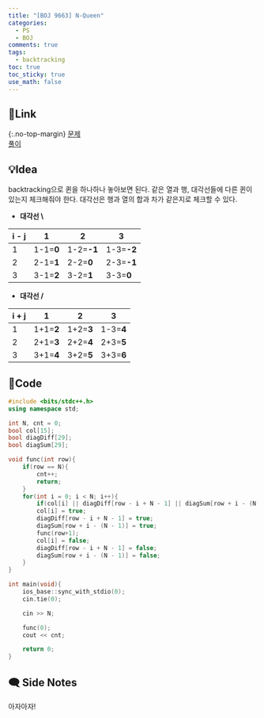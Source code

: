 ```yaml
---
title: "[BOJ 9663] N-Queen"
categories:
  - PS
  - BOJ
comments: true
tags:
  - backtracking
toc: true
toc_sticky: true
use_math: false
---
```

## 🔗Link
{:.no-top-margin}
[문제](https://boj.kr/9663)  
[풀이](https://github.com/La-Coruna/PS/blob/main/baekjoon/9663_2.cpp)  
## 💡Idea
backtracking으로 퀸을 하나하나 놓아보면 된다. 같은 열과 행, 대각선들에 다른 퀸이 있는지 체크해줘야 한다. 대각선은 행과 열의 합과 차가 같은지로 체크할 수 있다.
- **대각선 \\**

| i - j | 1         | 2          | 3          |
| ----- | --------- | ---------- | ---------- |
| 1     | 1-1=**0** | 1-2=**-1** | 1-3=**-2** |
| 2     | 2-1=**1** | 2-2=**0**  | 2-3=**-1** |
| 3     | 3-1=**2** | 3-2=**1**  | 3-3=**0**  |

- **대각선 /**

| i + j | 1         | 2         | 3         |
| ----- | --------- | --------- | --------- |
| 1     | 1+1=**2** | 1+2=**3** | 1-3=**4** |
| 2     | 2+1=**3** | 2+2=**4** | 2+3=**5** |
| 3     | 3+1=**4** | 3+2=**5** | 3+3=**6** |


## 🔑Code
```c++
#include <bits/stdc++.h>
using namespace std;

int N, cnt = 0;
bool col[15];
bool diagDiff[29];
bool diagSum[29];

void func(int row){
    if(row == N){
        cnt++;
        return;
    }
    for(int i = 0; i < N; i++){
        if(col[i] || diagDiff[row - i + N - 1] || diagSum[row + i - (N - 1)]) continue;
        col[i] = true;
        diagDiff[row - i + N - 1] = true;
        diagSum[row + i - (N - 1)] = true;
        func(row+1);
        col[i] = false;
        diagDiff[row - i + N - 1] = false;
        diagSum[row + i - (N - 1)] = false;
    }
}

int main(void){
    ios_base::sync_with_stdio(0);
    cin.tie(0);

    cin >> N;

    func(0);
    cout << cnt;

    return 0;
}
```

## 🗨️ Side Notes
 아자아자!